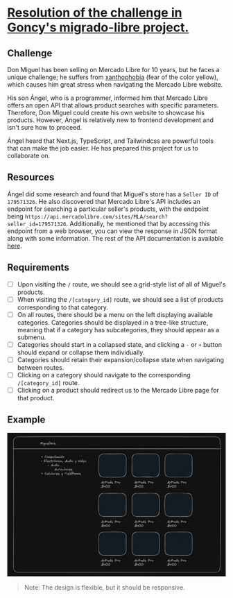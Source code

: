 # [Resolution of the challenge in Goncy's migrado-libre project.](https://github.com/goncy/interview-challenges/tree/main/proyectos-live/migrado-libre)

## Challenge

Don Miguel has been selling on Mercado Libre for 10 years, but he faces a unique challenge; he suffers from [xanthophobia](https://www.autopista.es/planeta2030/es-xantofobia_269191_102.html#:~:text=La%20xantofobia%20se%20refiere%20al,sea%20o%20contenga%20este%20tono.) (fear of the color yellow), which causes him great stress when navigating the Mercado Libre website.

His son Ángel, who is a programmer, informed him that Mercado Libre offers an open API that allows product searches with specific parameters. Therefore, Don Miguel could create his own website to showcase his products. However, Ángel is relatively new to frontend development and isn't sure how to proceed.

Ángel heard that Next.js, TypeScript, and Tailwindcss are powerful tools that can make the job easier. He has prepared this project for us to collaborate on.

## Resources

Ángel did some research and found that Miguel's store has a `Seller ID` of `179571326`. He also discovered that Mercado Libre's API includes an endpoint for searching a particular seller's products, with the endpoint being `https://api.mercadolibre.com/sites/MLA/search?seller_id=179571326`. Additionally, he mentioned that by accessing this endpoint from a web browser, you can view the response in JSON format along with some information. The rest of the API documentation is available [here](https://developers.mercadolibre.com.ar/es_ar/items-y-busquedas).

## Requirements

- [ ] Upon visiting the `/` route, we should see a grid-style list of all of Miguel's products.
- [ ] When visiting the `/[category_id]` route, we should see a list of products corresponding to that category.
- [ ] On all routes, there should be a menu on the left displaying available categories. Categories should be displayed in a tree-like structure, meaning that if a category has subcategories, they should appear as a submenu.
- [ ] Categories should start in a collapsed state, and clicking a `-` or `+` button should expand or collapse them individually.
- [ ] Categories should retain their expansion/collapse state when navigating between routes.
- [ ] Clicking on a category should navigate to the corresponding `/[category_id]` route.
- [ ] Clicking on a product should redirect us to the Mercado Libre page for that product.

## Example
![Example](./assets/mock.png)

> Note: The design is flexible, but it should be responsive.
